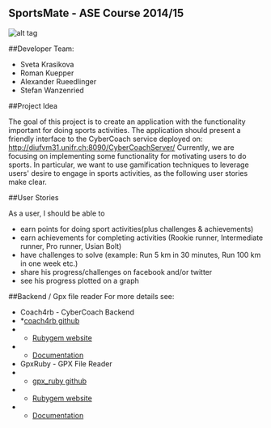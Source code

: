 SportsMate - ASE Course 2014/15
--------------------------------------------

![alt tag](https://raw.github.com/Bergrebell/CyberCoach/dev/sportsmate.png)



##Developer Team:
- Sveta Krasikova
- Roman Kuepper
- Alexander Rueedlinger
- Stefan Wanzenried

##Project Idea

The goal of this project is to create an application with the functionality important for doing sports activities.
The application should present a friendly interface to the CyberCoach service deployed on: http://diufvm31.unifr.ch:8090/CyberCoachServer/
Currently, we are focusing on implementing some functionality for motivating users to do sports.
In particular, we want to use gamification techniques to leverage users' desire to engage in sports activities, as the following user stories make clear.

##User Stories

As a user, I should be able to
- earn points for doing sport activities(plus challenges & achievements)
- earn achievements for completing activities (Rookie runner, Intermediate runner, Pro runner, Usian Bolt)
- have challenges to solve (example: Run 5 km in 30 minutes, Run 100 km in one week etc.)
- share his progress/challenges on facebook and/or twitter
- see his progress plotted on a graph

##Backend / Gpx file reader
For more details see:

* Coach4rb - CyberCoach Backend
* *[coach4rb github](https://github.com/lexruee/coach4rb)
* * [Rubygem website](http://rubygems.org/gems/coach4rb)
* * [Documentation](http://lexruee.github.io/coach4rb/doc/)
* GpxRuby - GPX File Reader
* * [gpx_ruby github](https://github.com/lexruee/gpx_ruby)
* * [Rubygem website](http://rubygems.org/gems/gpx_ruby)
* * [Documentation](http://lexruee.github.io/gpx_ruby/doc/)